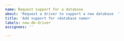 ```yaml
---
name: Request support for a database
about: 'Request a driver to support a new database  '
title: 'Add support for <database name>'
labels: new-db-driver
assignees: ''

---
```



